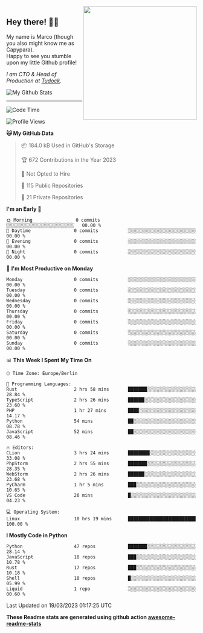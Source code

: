 <img src="https://capypara.de/para_logo.png?a=13" align="right" width="300">

## Hey there! 👋🙃
My name is Marco (though you also might know me as Capypara).  
Happy to see you stumble upon my little Github profile!

*I am CTO & Head of Production at <a href="http://tudock.de">Tudock</a>.*


![My Github Stats](https://github-readme-stats.vercel.app/api?username=theCapypara&show_icons=true&title_color=8ea106&text_color=ffffff&icon_color=8ea106&bg_color=2F343F&hide_border=1)

---
<!--START_SECTION:waka-->
![Code Time](http://img.shields.io/badge/Code%20Time-2%2C242%20hrs%2038%20mins-blue)

![Profile Views](http://img.shields.io/badge/Profile%20Views-2-blue)

**🐱 My GitHub Data** 

> 📦 184.0 kB Used in GitHub's Storage 
 > 
> 🏆 672 Contributions in the Year 2023
 > 
> 🚫 Not Opted to Hire
 > 
> 📜 115 Public Repositories 
 > 
> 🔑 21 Private Repositories 
 > 
**I'm an Early 🐤** 

```text
🌞 Morning                0 commits           ░░░░░░░░░░░░░░░░░░░░░░░░░   00.00 % 
🌆 Daytime                0 commits           ░░░░░░░░░░░░░░░░░░░░░░░░░   00.00 % 
🌃 Evening                0 commits           ░░░░░░░░░░░░░░░░░░░░░░░░░   00.00 % 
🌙 Night                  0 commits           ░░░░░░░░░░░░░░░░░░░░░░░░░   00.00 % 
```
📅 **I'm Most Productive on Monday** 

```text
Monday                   0 commits           ░░░░░░░░░░░░░░░░░░░░░░░░░   00.00 % 
Tuesday                  0 commits           ░░░░░░░░░░░░░░░░░░░░░░░░░   00.00 % 
Wednesday                0 commits           ░░░░░░░░░░░░░░░░░░░░░░░░░   00.00 % 
Thursday                 0 commits           ░░░░░░░░░░░░░░░░░░░░░░░░░   00.00 % 
Friday                   0 commits           ░░░░░░░░░░░░░░░░░░░░░░░░░   00.00 % 
Saturday                 0 commits           ░░░░░░░░░░░░░░░░░░░░░░░░░   00.00 % 
Sunday                   0 commits           ░░░░░░░░░░░░░░░░░░░░░░░░░   00.00 % 
```


📊 **This Week I Spent My Time On** 

```text
🕑︎ Time Zone: Europe/Berlin

💬 Programming Languages: 
Rust                     2 hrs 58 mins       ███████░░░░░░░░░░░░░░░░░░   28.84 % 
TypeScript               2 hrs 26 mins       ██████░░░░░░░░░░░░░░░░░░░   23.60 % 
PHP                      1 hr 27 mins        ████░░░░░░░░░░░░░░░░░░░░░   14.17 % 
Python                   54 mins             ██░░░░░░░░░░░░░░░░░░░░░░░   08.78 % 
JavaScript               52 mins             ██░░░░░░░░░░░░░░░░░░░░░░░   08.46 % 

🔥 Editors: 
CLion                    3 hrs 24 mins       ████████░░░░░░░░░░░░░░░░░   33.08 % 
PhpStorm                 2 hrs 55 mins       ███████░░░░░░░░░░░░░░░░░░   28.35 % 
WebStorm                 2 hrs 26 mins       ██████░░░░░░░░░░░░░░░░░░░   23.68 % 
PyCharm                  1 hr 5 mins         ███░░░░░░░░░░░░░░░░░░░░░░   10.65 % 
VS Code                  26 mins             █░░░░░░░░░░░░░░░░░░░░░░░░   04.23 % 

💻 Operating System: 
Linux                    10 hrs 19 mins      █████████████████████████   100.00 % 
```

**I Mostly Code in Python** 

```text
Python                   47 repos            ███████░░░░░░░░░░░░░░░░░░   28.14 % 
JavaScript               18 repos            ███░░░░░░░░░░░░░░░░░░░░░░   10.78 % 
Rust                     17 repos            ███░░░░░░░░░░░░░░░░░░░░░░   10.18 % 
Shell                    10 repos            █░░░░░░░░░░░░░░░░░░░░░░░░   05.99 % 
Liquid                   1 repo              ░░░░░░░░░░░░░░░░░░░░░░░░░   00.60 % 
```




 Last Updated on 19/03/2023 01:17:25 UTC
<!--END_SECTION:waka-->

**These Readme stats are generated using github action [awesome-readme-stats](https://github.com/anmol098/waka-readme-stats)**
